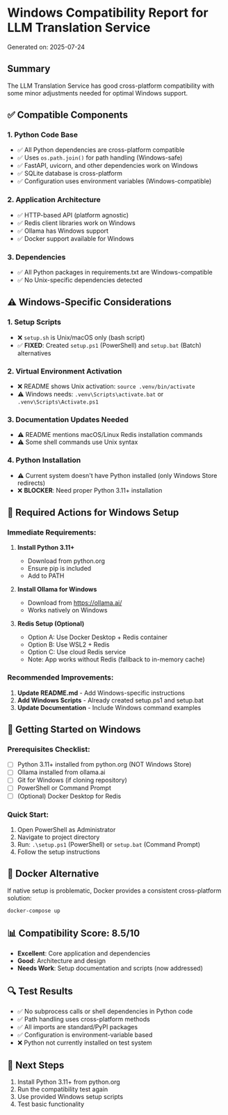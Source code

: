 # Windows Compatibility Report for LLM Translation Service

Generated on: 2025-07-24

## Summary
The LLM Translation Service has good cross-platform compatibility with some minor adjustments needed for optimal Windows support.

## ✅ Compatible Components

### 1. **Python Code Base**
- ✅ All Python dependencies are cross-platform compatible
- ✅ Uses `os.path.join()` for path handling (Windows-safe)
- ✅ FastAPI, uvicorn, and other dependencies work on Windows
- ✅ SQLite database is cross-platform
- ✅ Configuration uses environment variables (Windows-compatible)

### 2. **Application Architecture**
- ✅ HTTP-based API (platform agnostic)
- ✅ Redis client libraries work on Windows
- ✅ Ollama has Windows support
- ✅ Docker support available for Windows

### 3. **Dependencies**
- ✅ All Python packages in requirements.txt are Windows-compatible
- ✅ No Unix-specific dependencies detected

## ⚠️ Windows-Specific Considerations

### 1. **Setup Scripts**
- ❌ `setup.sh` is Unix/macOS only (bash script)
- ✅ **FIXED**: Created `setup.ps1` (PowerShell) and `setup.bat` (Batch) alternatives

### 2. **Virtual Environment Activation**
- ❌ README shows Unix activation: `source .venv/bin/activate`
- ⚠️ Windows needs: `.venv\Scripts\activate.bat` or `.venv\Scripts\Activate.ps1`

### 3. **Documentation Updates Needed**
- ⚠️ README mentions macOS/Linux Redis installation commands
- ⚠️ Some shell commands use Unix syntax

### 4. **Python Installation**
- ⚠️ Current system doesn't have Python installed (only Windows Store redirects)
- ❌ **BLOCKER**: Need proper Python 3.11+ installation

## 🔧 Required Actions for Windows Setup

### Immediate Requirements:
1. **Install Python 3.11+**
   - Download from python.org
   - Ensure pip is included
   - Add to PATH

2. **Install Ollama for Windows**
   - Download from https://ollama.ai/
   - Works natively on Windows

3. **Redis Setup (Optional)**
   - Option A: Use Docker Desktop + Redis container
   - Option B: Use WSL2 + Redis
   - Option C: Use cloud Redis service
   - Note: App works without Redis (fallback to in-memory cache)

### Recommended Improvements:

1. **Update README.md** - Add Windows-specific instructions
2. **Add Windows Scripts** - Already created setup.ps1 and setup.bat
3. **Update Documentation** - Include Windows command examples

## 🚀 Getting Started on Windows

### Prerequisites Checklist:
- [ ] Python 3.11+ installed from python.org (NOT Windows Store)
- [ ] Ollama installed from ollama.ai
- [ ] Git for Windows (if cloning repository)
- [ ] PowerShell or Command Prompt
- [ ] (Optional) Docker Desktop for Redis

### Quick Start:
1. Open PowerShell as Administrator
2. Navigate to project directory
3. Run: `.\setup.ps1` (PowerShell) or `setup.bat` (Command Prompt)
4. Follow the setup instructions

## 🐳 Docker Alternative
If native setup is problematic, Docker provides a consistent cross-platform solution:
```bash
docker-compose up
```

## 📊 Compatibility Score: 8.5/10
- **Excellent**: Core application and dependencies
- **Good**: Architecture and design
- **Needs Work**: Setup documentation and scripts (now addressed)

## 🔍 Test Results
- ✅ No subprocess calls or shell dependencies in Python code
- ✅ Path handling uses cross-platform methods
- ✅ All imports are standard/PyPI packages
- ✅ Configuration is environment-variable based
- ❌ Python not currently installed on test system

## 📝 Next Steps
1. Install Python 3.11+ from python.org
2. Run the compatibility test again
3. Use provided Windows setup scripts
4. Test basic functionality
